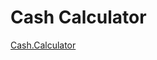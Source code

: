# Cash Calculator
[Cash.Calculator](file:///C:/Users/Anuradha%20Kashaudhan/Desktop/Cash%20calculator/cash.html)
